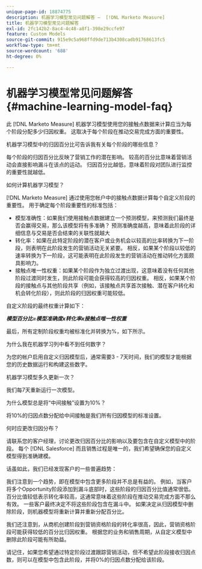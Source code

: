 ```yaml
---
unique-page-id: 18874775
description: 机器学习模型常见问题解答 —  [!DNL Marketo Measure]
title: 机器学习模型常见问题解答
exl-id: 2fc142b2-8ac4-4c48-a8f1-398e29ccfe97
feature: Custom Models
source-git-commit: 915e9c5a968ffd9de713b4308cadb91768613fc5
workflow-type: tm+mt
source-wordcount: '688'
ht-degree: 0%

---
```


# 机器学习模型常见问题解答 {#machine-learning-model-faq}

此 [!DNL Marketo Measure] 机器学习模型使用您的接触点数据来计算应当为每个阶段分配多少归因权重。 这取决于每个阶段在推动交易完成方面的重要性。

机器学习模型中的归因百分比可告诉我有关每个阶段的哪些信息？

每个阶段的归因百分比反映了营销工作的潜在影响。 较高的百分比意味着营销活动会直接影响漏斗在该点的运动。 归因百分比越低，意味着阶段对团队进行监控的重要性就越低。

如何计算机器学习模型？

[!DNL Marketo Measure] 通过使用您帐户中的接触点数据计算每个自定义阶段的重要性。 用于确定每个阶段重要性的标准包括：

* 模型准确性：如果我们使用接触点数据建立一个预测模型，来预测我们最终是否会赢得交易，那么该模型将有多准确？ 预测准确度越高，意味着此阶段的详细信息与交易是否会结束的关联性就越大
* 转化率：如果在此特定阶段的潜在客户或业务机会以较高的比率转换为下一阶段，则表明在此阶段发生的营销活动无关紧要。 相反，如果某个阶段以较低的速率转换为下一阶段，这可能表明在此阶段发生的营销活动在推动转化方面颇具影响力。
* 接触点唯一性权重：如果某个阶段作为独立过渡出现，这意味着没有任何其他阶段过渡同时发生，则此阶段可能会获得较高的归因权重。 相反，如果某个阶段的接触点与其他阶段共享（例如，该接触点共享首次接触、潜在客户转化和机会转化阶段），则此阶段的归因权重可能较低。

自定义阶段的最终权重计算如下：

**_模型百分比=模型准确度x转化率x接触点唯一性权重_**

最后，所有定制阶段权重均被标准化并转换为%，如下所示。

为什么我在机器学习列中看不到任何数字？

为您的帐户启用自定义归因模型后，通常需要3 - 7天时间，我们的模型才能根据您的历史数据运行和构建这些数字。

机器学习模型多久更新一次？

我们每7天重新运行一次模型。

为什么模型总是将“中间接触”设置为10%？

将10%的归因点数分配给中间接触是我们所有归因模型的标准设置。

何时应更改归因分布？

请联系您的客户经理，讨论更改归因百分比的影响以及要包含在自定义模型中的阶段。 每个 [!DNL Salesforce] 而且销售过程是唯一的，我们希望确保您的自定义模型得到准确建模。

话虽如此，我们已经发现客户的一些普遍趋势：

我们注意到一个趋势，即在模型中包含更多阶段并不总是有益的。 例如，当客户将多个Opportunity阶段添加到漏斗底部时，这些阶段的归因百分比值通常很低。 百分比值较低表示转化率较高，这通常意味着这些阶段在推动交易完成方面不那么有效。 一些客户最终决定不将这些阶段包含在漏斗中。 如果决定从归因模型中删除阶段，则机器模型将重新计算并重新分配百分比。

我们还注意到，从商机创建阶段到营销资格阶段的转化率很高，因此，营销资格阶段可能获得较低的百分比归因权重。 根据您的业务和销售周期，从自定义模型中删除此阶段可能有所助益。

请记住，如果您希望通过特定阶段过渡跟踪营销活动，但不希望此阶段接收归因点数，则可以在模型中包含此阶段，并将0%的归因点数分配给该阶段。
